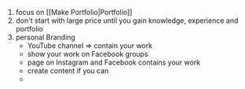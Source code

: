 1. focus on [[Make Portfolio|Portfolio]]
2. don't start with large price until you gain knowledge, experience and portfolio
3. personal Branding
	- YouTube channel => contain your work
	- show your work on Facebook groups
	- page on Instagram and Facebook contains your work
	- create content if you can
	-